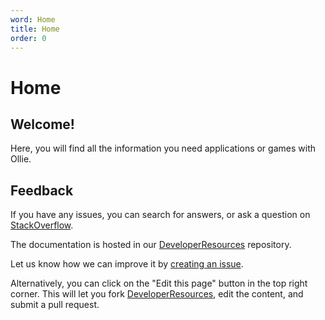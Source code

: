 ```yaml
---
word: Home
title: Home
order: 0
---
```

# Home

## Welcome!

Here, you will find all the information you need applications or games with Ollie.

## Feedback

If you have any issues, you can search for answers, or ask a question on [StackOverflow][].

The documentation is hosted in our [DeveloperResources][repo] repository.

Let us know how we can improve it by [creating an issue][issue].

Alternatively, you can click on the "Edit this page" button in the top right corner.
This will let you fork [DeveloperResources][repo], edit the content, and submit a pull request.

[StackOverflow]: http://stackoverflow.com/questions/tagged/ollie-api?sort=newest
[repo]: https://github.com/orbotix/DeveloperResources
[issue]: https://github.com/orbotix/DeveloperResources/issues/new
